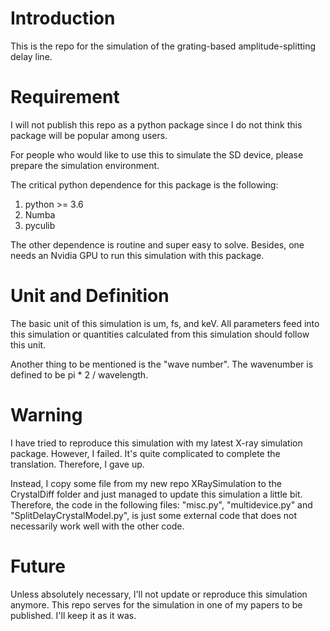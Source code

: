 # Introduction
This is the repo for the simulation of the 
grating-based amplitude-splitting delay line.

# Requirement
I will not publish this repo as a python package since
I do not think this package will be popular among users.

For people who would like to use this to simulate the SD device,
please prepare the simulation environment.

The critical python dependence for this package is the following:

1. python >= 3.6
2. Numba
3. pyculib

The other dependence is routine and super easy to solve.
Besides, one needs an Nvidia GPU to run this simulation with this package.

# Unit and Definition
The basic unit of this simulation is um, fs, and keV. 
All parameters feed into this simulation or quantities calculated
from this simulation should follow this unit.

Another thing to be mentioned is the "wave number". The wavenumber is defined to be
    pi * 2 / wavelength.

# Warning
I have tried to reproduce this simulation with my latest X-ray simulation
package. However, I failed. It's quite complicated to complete the translation.
Therefore, I gave up.

Instead, I copy some file from my new repo XRaySimulation to the CrystalDiff folder
and just managed to update this simulation a little bit. Therefore, the code in the 
following files: "misc.py", "multidevice.py"
and "SplitDelayCrystalModel.py",
is just some external code that does not necessarily work well with the other code.

# Future
Unless absolutely necessary, I'll not update or reproduce
this simulation anymore.
This repo serves for the simulation in one of my papers to be published.
I'll keep it as it was.
